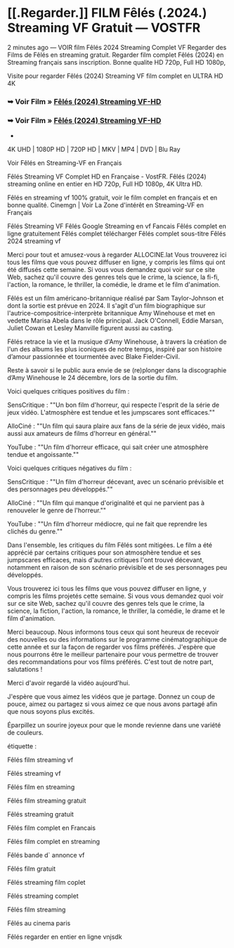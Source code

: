 #  [[.Regarder.]] FILM Fêlés (.2024.) Streaming VF Gratuit — VOSTFR

2 minutes ago — VOIR film Fêlés 2024 Streaming Complet VF Regarder des Films de Fêlés en streaming gratuit. Regarder film complet Fêlés (2024) en Streaming français sans inscription. Bonne qualite HD 720p, Full HD 1080p,

Visite pour regarder Fêlés (2024) Streaming VF film complet en ULTRA HD 4K

### ➥ Voir Film » [Fêlés (2024) Streaming VF-HD](https://dmovie.fun/fr/movie/1310042/flsend?gthb)

### ➥ Voir Film » [Fêlés (2024) Streaming VF-HD](https://dmovie.fun/fr/movie/1310042/flsend?gthb)

+

4K UHD | 1080P HD | 720P HD | MKV | MP4 | DVD | Blu Ray

Voir Fêlés en Streaming-VF en Français

Fêlés Streaming VF Complet HD en Française - VostFR. Fêlés (2024) streaming online en entier en HD 720p, Full HD 1080p, 4K Ultra HD.

Fêlés en streaming vf 100% gratuit, voir le film complet en français et en bonne qualité. Cinemgn | Voir La Zone d'intérêt en Streaming-VF en Français

Fêlés Streaming VF Fêlés Google Streaming en vf Fancais Fêlés complet en ligne gratuitement Fêlés complet télécharger Fêlés complet sous-titre Fêlés 2024 streaming vf

Merci pour tout et amusez-vous à regarder ALLOCINE.lat Vous trouverez ici tous les films que vous pouvez diffuser en ligne, y compris les films qui ont été diffusés cette semaine. Si vous vous demandez quoi voir sur ce site Web, sachez qu'il couvre des genres tels que le crime, la science, la fi-fi, l'action, la romance, le thriller, la comédie, le drame et le film d'animation.

Fêlés est un film américano-britannique réalisé par Sam Taylor-Johnson et dont la sortie est prévue en 2024. Il s'agit d'un film biographique sur l'autrice-compositrice-interprète britannique Amy Winehouse et met en vedette Marisa Abela dans le rôle principal. Jack O'Connell, Eddie Marsan, Juliet Cowan et Lesley Manville figurent aussi au casting.

Fêlés retrace la vie et la musique d'Amy Winehouse, à travers la création de l'un des albums les plus iconiques de notre temps, inspiré par son histoire d’amour passionnée et tourmentée avec Blake Fielder-Civil.

Reste à savoir si le public aura envie de se (re)plonger dans la discographie d’Amy Winehouse le 24 décembre, lors de la sortie du film.

Voici quelques critiques positives du film :

SensCritique : ""Un bon film d'horreur, qui respecte l'esprit de la série de jeux vidéo. L'atmosphère est tendue et les jumpscares sont efficaces.""

AlloCiné : ""Un film qui saura plaire aux fans de la série de jeux vidéo, mais aussi aux amateurs de films d'horreur en général.""

YouTube : ""Un film d'horreur efficace, qui sait créer une atmosphère tendue et angoissante.""

Voici quelques critiques négatives du film :

SensCritique : ""Un film d'horreur décevant, avec un scénario prévisible et des personnages peu développés.""

AlloCiné : ""Un film qui manque d'originalité et qui ne parvient pas à renouveler le genre de l'horreur.""

YouTube : ""Un film d'horreur médiocre, qui ne fait que reprendre les clichés du genre.""

Dans l'ensemble, les critiques du film Fêlés sont mitigées. Le film a été apprécié par certains critiques pour son atmosphère tendue et ses jumpscares efficaces, mais d'autres critiques l'ont trouvé décevant, notamment en raison de son scénario prévisible et de ses personnages peu développés.

Vous trouverez ici tous les films que vous pouvez diffuser en ligne, y compris les films projetés cette semaine. Si vous vous demandez quoi voir sur ce site Web, sachez qu'il couvre des genres tels que le crime, la science, la fiction, l'action, la romance, le thriller, la comédie, le drame et le film d'animation.

Merci beaucoup. Nous informons tous ceux qui sont heureux de recevoir des nouvelles ou des informations sur le programme cinématographique de cette année et sur la façon de regarder vos films préférés. J'espère que nous pourrons être le meilleur partenaire pour vous permettre de trouver des recommandations pour vos films préférés. C'est tout de notre part, salutations !

Merci d'avoir regardé la vidéo aujourd'hui.

J'espère que vous aimez les vidéos que je partage. Donnez un coup de pouce, aimez ou partagez si vous aimez ce que nous avons partagé afin que nous soyons plus excités.

Éparpillez un sourire joyeux pour que le monde revienne dans une variété de couleurs.

étiquette :

Fêlés film streaming vf

Fêlés streaming vf

Fêlés film en streaming

Fêlés film streaming gratuit

Fêlés streaming gratuit

Fêlés film complet en Francais

Fêlés film complet en streaming

Fêlés bande d` annonce vf

Fêlés film gratuit

Fêlés streaming film coplet

Fêlés streaming complet

Fêlés film streaming

Fêlés au cinema paris

Fêlés regarder en entier en ligne vnjsdk
